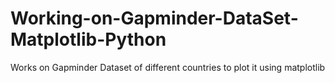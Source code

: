 # Working-on-Gapminder-DataSet-Matplotlib-Python
Works on Gapminder Dataset of different countries to plot it using matplotlib 
